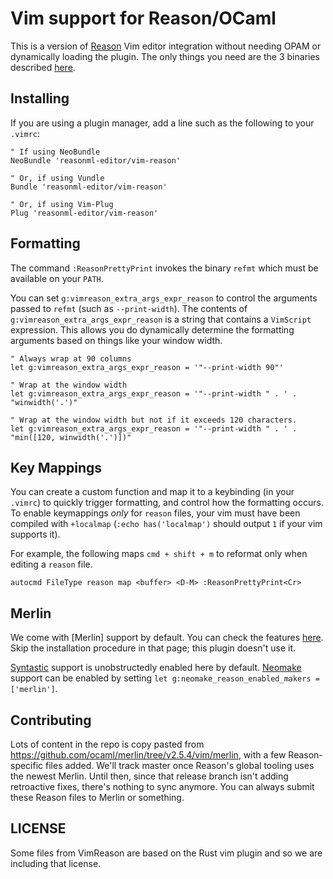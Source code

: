 # Vim support for Reason/OCaml

This is a version of [Reason](http://reasonml.github.io/) Vim editor integration without needing OPAM or dynamically loading the plugin. The only things you need are the 3 binaries described [here](https://reasonml.github.io/guide/editor-setup).

## Installing

If you are using a plugin manager, add a line such as the following to your `.vimrc`:

```
" If using NeoBundle
NeoBundle 'reasonml-editor/vim-reason'

" Or, if using Vundle
Bundle 'reasonml-editor/vim-reason'

" Or, if using Vim-Plug
Plug 'reasonml-editor/vim-reason'
```

## Formatting

The command `:ReasonPrettyPrint` invokes the binary `refmt` which must be available on your `PATH`.

You can set `g:vimreason_extra_args_expr_reason` to control the arguments
passed to `refmt` (such as `--print-width`). The contents of
`g:vimreason_extra_args_expr_reason` is a string that contains a `VimScript`
expression. This allows you do dynamically determine the formatting arguments
based on things like your window width.

```vim
" Always wrap at 90 columns
let g:vimreason_extra_args_expr_reason = '"--print-width 90"'

" Wrap at the window width
let g:vimreason_extra_args_expr_reason = '"--print-width " . ' .  "winwidth('.')"

" Wrap at the window width but not if it exceeds 120 characters.
let g:vimreason_extra_args_expr_reason = '"--print-width " . ' .  "min([120, winwidth('.')])"
```

## Key Mappings

You can create a custom function and map it to a keybinding (in your `.vimrc`)
to quickly trigger formatting, and control how the formatting occurs. To enable
keymappings *only* for `reason` files, your vim must have been compiled with
`+localmap` (`:echo has('localmap')` should output `1` if your vim supports it).

For example, the following maps `cmd + shift + m` to reformat only when editing
a `reason` file.

```vim
autocmd FileType reason map <buffer> <D-M> :ReasonPrettyPrint<Cr>
```

## Merlin

We come with [Merlin] support by default. You can check the features [here](https://github.com/ocaml/merlin/wiki/vim-from-scratch#discovering-the-shiny-features). Skip the installation procedure in that page; this plugin doesn't use it.

[Syntastic](https://github.com/vim-syntastic/syntastic) support is unobstructedly enabled here by default. [Neomake](https://github.com/neomake/neomake) support can be enabled by setting `let g:neomake_reason_enabled_makers = ['merlin']`.


## Contributing

Lots of content in the repo is copy pasted from https://github.com/ocaml/merlin/tree/v2.5.4/vim/merlin, with a few Reason-specific files added. We'll track master once Reason's global tooling uses the newest Merlin. Until then, since that release branch isn't adding retroactive fixes, there's nothing to sync anymore. You can always submit these Reason files to Merlin or something.

## LICENSE

Some files from VimReason are based on the Rust vim plugin and so we are including that license.
